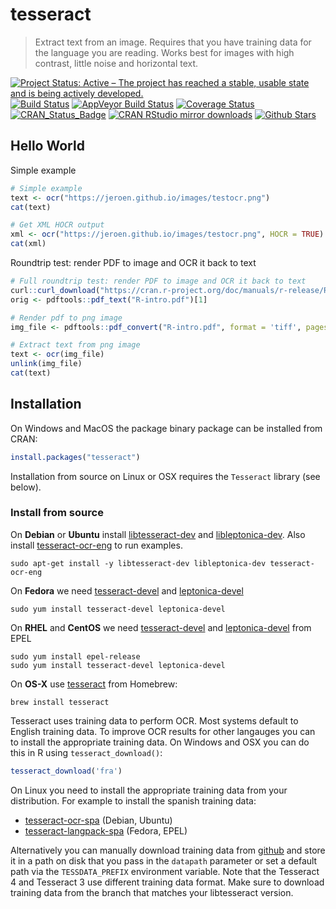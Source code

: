 # tesseract

> Extract text from an image. Requires that you have training data for the language you are reading. Works best for images with high contrast, little noise and horizontal text.

[![Project Status: Active – The project has reached a stable, usable state and is being actively developed.](http://www.repostatus.org/badges/latest/active.svg)](http://www.repostatus.org/#active)
[![Build Status](https://travis-ci.org/ropensci/tesseract.svg?branch=master)](https://travis-ci.org/ropensci/tesseract)
[![AppVeyor Build Status](https://ci.appveyor.com/api/projects/status/github/ropensci/tesseract?branch=master&svg=true)](https://ci.appveyor.com/project/jeroen/tesseract)
[![Coverage Status](https://codecov.io/github/ropensci/tesseract/coverage.svg?branch=master)](https://codecov.io/github/ropensci/tesseract?branch=master)
[![CRAN_Status_Badge](http://www.r-pkg.org/badges/version/tesseract)](https://cran.r-project.org/package=tesseract)
[![CRAN RStudio mirror downloads](http://cranlogs.r-pkg.org/badges/tesseract)](https://cran.r-project.org/package=tesseract)
[![Github Stars](https://img.shields.io/github/stars/ropensci/tesseract.svg?style=social&label=Github)](https://github.com/ropensci/tesseract)

## Hello World

Simple example

```r
# Simple example
text <- ocr("https://jeroen.github.io/images/testocr.png")
cat(text)

# Get XML HOCR output
xml <- ocr("https://jeroen.github.io/images/testocr.png", HOCR = TRUE)
cat(xml)
```

Roundtrip test: render PDF to image and OCR it back to text

```r
# Full roundtrip test: render PDF to image and OCR it back to text
curl::curl_download("https://cran.r-project.org/doc/manuals/r-release/R-intro.pdf", "R-intro.pdf")
orig <- pdftools::pdf_text("R-intro.pdf")[1]

# Render pdf to png image
img_file <- pdftools::pdf_convert("R-intro.pdf", format = 'tiff', pages = 1, dpi = 400)

# Extract text from png image
text <- ocr(img_file)
unlink(img_file)
cat(text)
```

## Installation

On Windows and MacOS the package binary package can be installed from CRAN:

```r
install.packages("tesseract")
```

Installation from source on Linux or OSX requires the `Tesseract` library (see below).

### Install from source

 On __Debian__ or __Ubuntu__ install [libtesseract-dev](https://packages.debian.org/testing/libtesseract-dev) and
[libleptonica-dev](https://packages.debian.org/testing/libleptonica-dev). Also install [tesseract-ocr-eng](https://packages.debian.org/testing/tesseract-ocr-eng) to run examples.

```
sudo apt-get install -y libtesseract-dev libleptonica-dev tesseract-ocr-eng
```

On __Fedora__ we need [tesseract-devel](https://apps.fedoraproject.org/packages/tesseract-devel) and
[leptonica-devel](https://apps.fedoraproject.org/packages/leptonica-devel)

```
sudo yum install tesseract-devel leptonica-devel
````

On __RHEL__ and __CentOS__ we need [tesseract-devel](https://apps.fedoraproject.org/packages/tesseract-devel) and
[leptonica-devel](https://apps.fedoraproject.org/packages/leptonica-devel) from EPEL

```
sudo yum install epel-release
sudo yum install tesseract-devel leptonica-devel
````


On __OS-X__ use [tesseract](https://github.com/Homebrew/homebrew-core/blob/master/Formula/tesseract.rb) from Homebrew:

```
brew install tesseract
```

Tesseract uses training data to perform OCR. Most systems default to English
training data. To improve OCR results for other langauges you can to install the
appropriate training data. On Windows and OSX you can do this in R using 
`tesseract_download()`:


```r
tesseract_download('fra')
```

On Linux you need to install the appropriate training data from your distribution. 
For example to install the spanish training data:

  - [tesseract-ocr-spa](https://packages.debian.org/testing/tesseract-ocr-spa) (Debian, Ubuntu)
  - [tesseract-langpack-spa](https://apps.fedoraproject.org/packages/tesseract-langpack-spa) (Fedora, EPEL)

Alternatively you can manually download training data from [github](https://github.com/tesseract-ocr/tessdata)
and store it in a path on disk that you pass in the `datapath` parameter or set a default path via the
`TESSDATA_PREFIX` environment variable. Note that the Tesseract 4 and Tesseract 3 use different 
training data format. Make sure to download training data from the branch that matches your libtesseract version.

